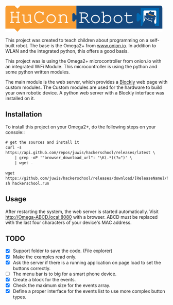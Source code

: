 ![Hacker School](webserver/static/images/Logo.svg)

This project was created to teach children about programming on a self-built robot.
The base is the Omega2+ from www.onion.io. In addition to WLAN and the integrated python, this offers a good basis.


This project was is using the Omega2+ microcontroller from onion.io with an integrated WiFi Module. This microcontroller is using the python and some python written modules.

The main module is the web server, which provides a [Blockly](https://developers.google.com/blockly/) web page with custom modules. The Custom modules are used for the hardware to build your own robotic device. A python web server with a Blockly interface was installed on it.

## Installation
To install this project on your Omega2+, do the following steps on your console::

    # get the sources and install it
    curl -s https://api.github.com/repos/juwis/hackerschool/releases/latest \
        | grep -oP '"browser_download_url": "\K(.*)(?=")' \
        | wget -

    wget https://github.com/juwis/hackerschool/releases/download/[ReleaseName]/hackerschool.run
    sh hackerschool.run

## Usage
After restarting the system, the web server is started automatically. Visit http://Omega-ABCD.local:8080 with a browser. ABCD must be replaced with the last four characters of your device's MAC address.

## TODO

- [x] Support folder to save the code. (File explorer)
- [x] Make the examples read only.
- [x] Ask the server if there is a running application on page load to set the buttons correctly.
- [ ] The menu bar is to big for a smart phone device.
- [x] Create a block for the events.
- [x] Check the maximum size for the events array.
- [x] Define a proper interface for the events list to use more complex button types.